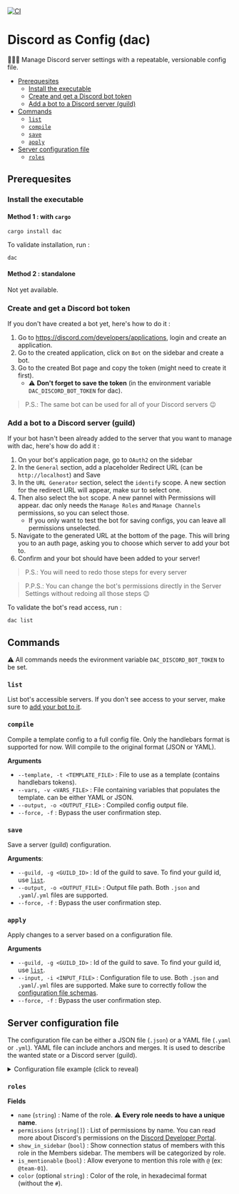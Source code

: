 [![CI](https://github.com/vigenere23/dac/actions/workflows/ci.yml/badge.svg)](https://github.com/vigenere23/dac/actions/workflows/ci.yml)

# Discord as Config (dac)

👨🏼‍🔧 Manage Discord server settings with a repeatable, versionable config file.

- [Prerequesites](#prerequesites)
  - [Install the executable](#install-the-executable)
  - [Create and get a Discord bot token](#create-and-get-a-discord-bot-token)
  - [Add a bot to a Discord server (guild)](#add-a-bot-to-a-discord-server-guild)
- [Commands](#commands)
  - [`list`](#list)
  - [`compile`](#compile)
  - [`save`](#save)
  - [`apply`](#apply)
- [Server configuration file](#server-configuration-file)
  - [`roles`](#roles)

## Prerequesites

### Install the executable

#### Method 1 : with `cargo`

```shell
cargo install dac
```

To validate installation, run :

```shell
dac
```

#### Method 2 : standalone

Not yet available.

### Create and get a Discord bot token

If you don't have created a bot yet, here's how to do it :

1. Go to <https://discord.com/developers/applications>, login and create an application.
2. Go to the created application, click on `Bot` on the sidebar and create a bot.
3. Go to the created Bot page and copy the token (might need to create it first).
   - :warning: **Don't forget to save the token** (in the environment variable `DAC_DISCORD_BOT_TOKEN` for dac).

> P.S.: The same bot can be used for all of your Discord servers :wink:

### Add a bot to a Discord server (guild)

If your bot hasn't been already added to the server that you want to manage with dac, here's how do add it :

1. On your bot's application page, go to `OAuth2` on the sidebar
2. In the `General` section, add a placeholder Redirect URL (can be `http://localhost`) and Save
3. In the `URL Generator` section, select the `identify` scope. A new section for the redirect URL will appear, make sur to select one.
4. Then also select the `bot` scope. A new pannel with Permissions will appear. dac only needs the `Manage Roles` and `Manage Channels` permissions, so you can select those.
   - If you only want to test the bot for saving configs, you can leave all permissions unselected.
5. Navigate to the generated URL at the bottom of the page. This will bring you to an auth page, asking you to choose which server to add your bot to.
6. Confirm and your bot should have been added to your server!

> P.S.: You will need to redo those steps for every server

> P.P.S.: You can change the bot's permissions directly in the Server Settings without redoing all those steps :wink:

To validate the bot's read access, run :

```shell
dac list
```

## Commands

:warning: All commands needs the evironment variable `DAC_DISCORD_BOT_TOKEN` to be set.

### `list`

List bot's accessible servers. If you don't see access to your server, make sure to [add your bot to it](#add-a-bot-to-a-discord-server-guild).

### `compile`

Compile a template config to a full config file. Only the handlebars format is supported for now. Will compile to the original format (JSON or YAML).

**Arguments**

- `--template, -t <TEMPLATE_FILE>` : File to use as a template (contains handlebars tokens).
- `--vars, -v <VARS_FILE>` : File containing variables that populates the template. can be either YAML or JSON.
- `--output, -o <OUTPUT_FILE>` : Compiled config output file.
- `--force, -f` : Bypass the user confirmation step.

### `save`

Save a server (guild) configuration.

**Arguments**:

- `--guild, -g <GUILD_ID>` : Id of the guild to save. To find your guild id, use [`list`](#list).
- `--output, -o <OUTPUT_FILE>` : Output file path. Both `.json` and `.yaml`/`.yml` files are supported.
- `--force, -f` : Bypass the user confirmation step.

### `apply`

Apply changes to a server based on a configuration file.

**Arguments**

- `--guild, -g <GUILD_ID>` : Id of the guild to save. To find your guild id, use [`list`](#list).
- `--input, -i <INPUT_FILE>` : Configuration file to use. Both `.json` and `.yaml`/`.yml` files are supported. Make sure to correctly follow the [configuration file schemas](#server-configuration-file).
- `--force, -f` : Bypass the user confirmation step.



## Server configuration file

The configuration file can be either a JSON file (`.json`) or a YAML file (`.yaml` or `.yml`). YAML file can include anchors and merges. It is used to describe the wanted state or a Discord server (guild).

<details>
<summary>Configuration file example (click to reveal)</summary>

```yaml
roles:
  - name: '@everyone'
    permissions:
      - CHANGE_NICKNAME
      - VIEW_CHANNEL
      - CONNECT
      - SPEAK
      - USE_VAD
      - STREAM
      - REQUEST_TO_SPEAK
      - SEND_MESSAGES
      - READ_MESSAGE_HISTORY
      - CREATE_PUBLIC_THREADS
      - SEND_MESSAGES_IN_THREADS
      - ADD_REACTIONS
      - ATTACH_FILES
    show_in_sidebar: true
    is_mentionable: true

  - name: admin
    permissions:
      - ADMINISTRATOR
    color: 36AF6D
    show_in_sidebar: false
    is_mentionable: false

  - name: dac
    permissions:
      - MANAGE_ROLES
    color: 98ADF3
    show_in_sidebar: false
    is_mentionable: false

  - name: team-01
    template: team
  - name: team-02
    template: team
  - name: team-03
    template: team
```

</details>

### `roles`

**Fields**

- `name` (`string`) : Name of the role. :warning: **Every role needs to have a unique name**.
- `permissions` (`string[]`) : List of permissions by name. You can read more about Discord's permissions on the [Discord Developer Portal](https://discord.com/developers/docs/topics/permissions).
- `show_in_sidebar` (`bool`) : Show connection status of members with this role in the Members sidebar. The members will be categorized by role.
- `is_mentionable` (`bool`) : Allow everyone to mention this role with `@` (ex: `@team-01`).
- `color` (optional `string`) : Color of the role, in hexadecimal format (without the `#`).

